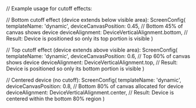 // Example usage for cutoff effects:

// Bottom cutoff effect (device extends below visible area):
ScreenConfig(
  templateName: 'dynamic',
  deviceCanvasPosition: 0.45, // Bottom 45% of canvas shows device
  deviceAlignment: DeviceVerticalAlignment.bottom,
  // Result: Device is positioned so only its top portion is visible
)

// Top cutoff effect (device extends above visible area):
ScreenConfig(
  templateName: 'dynamic', 
  deviceCanvasPosition: 0.6, // Top 60% of canvas shows device
  deviceAlignment: DeviceVerticalAlignment.top,
  // Result: Device is positioned so only its bottom portion is visible
)

// Centered device (no cutoff):
ScreenConfig(
  templateName: 'dynamic',
  deviceCanvasPosition: 0.8, // Bottom 80% of canvas allocated for device
  deviceAlignment: DeviceVerticalAlignment.center,
  // Result: Device is centered within the bottom 80% region
)
